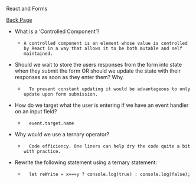 React and Forms

[Back Page](301-notes.md)

- What is a ‘Controlled Component’?

    *     A controlled component is an element whose value is controlled by React in a way that allows it to be both mutable and self maintained.

- Should we wait to store the users responses from the form into state when they submit the form OR should we update the state with their responses as soon as they enter them? Why.

    *       To prevent constant updating it would be advantageous to only update upon form submission.

- How do we target what the user is entering if we have an event handler on an input field?

    *       event.target.name

-  Why would we use a ternary operator?

    *       Code efficiency. One liners can help dry the code quite a bit with practice.

- Rewrite the following statement using a ternary statement:

    *       let reWrite = x===y ? console.log(true) : console.log(false);